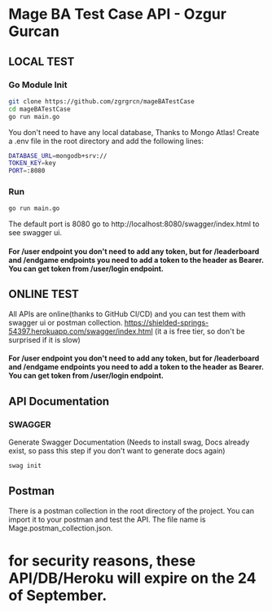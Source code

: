 # Mage BA Test Case API - Ozgur Gurcan

## LOCAL TEST

### Go Module Init
```bash
git clone https://github.com/zgrgrcn/mageBATestCase
cd mageBATestCase
go run main.go
```
You don't need to have any local database, Thanks to Mongo Atlas! Create a .env file in the root directory and add the following lines:
```bash
DATABASE_URL=mongodb+srv://
TOKEN_KEY=key
PORT=:8080
```

### Run
```bash
go run main.go
```
The default port is 8080 go to http://localhost:8080/swagger/index.html to see swagger ui.
#### For /user endpoint you don't need to add any token, but for /leaderboard and /endgame endpoints you need to add a token to the header as Bearer. You can get token from /user/login endpoint.


## ONLINE TEST
All APIs  are online(thanks to GitHub CI/CD) and you can test them with swagger ui or postman collection.
https://shielded-springs-54397.herokuapp.com/swagger/index.html (it a is free tier, so don't be surprised if it is slow)
#### For /user endpoint you don't need to add any token, but for /leaderboard and /endgame endpoints you need to add a token to the header as Bearer. You can get token from /user/login endpoint.



## API Documentation
### SWAGGER
Generate Swagger Documentation 
(Needs to install swag, Docs already exist, so pass this step if you don't want to generate docs again)
```bash
swag init
```
## Postman
There is a postman collection in the root directory of the project. You can import it to your postman and test the API.
The file name is Mage.postman_collection.json.

# for security reasons, these API/DB/Heroku  will expire on the 24 of September.

